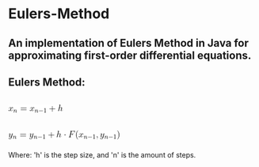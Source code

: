 # Eulers-Method
An implementation of Eulers Method in Java for approximating first-order differential equations.
-
Eulers Method:
-
![](https://github.com/AnthonyLopez-Github/Eulers-Method/blob/main/x_value.png)
-
![](https://github.com/AnthonyLopez-Github/Eulers-Method/blob/main/y_value.png)
-
Where: 'h' is the step size, and 'n' is the amount of steps.
